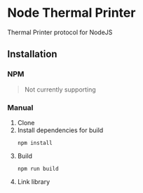 # Node Thermal Printer
Thermal Printer protocol for NodeJS
## Installation
### NPM
> Not currently supporting
### Manual
1. Clone
2. Install dependencies for build
   ```shell
   npm install
   ```
3. Build
   ```shell
   npm run build
   ```
4. Link library 